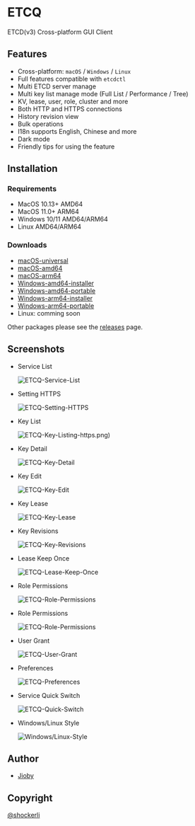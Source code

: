 # ETCQ

ETCD(v3) Cross-platform GUI Client


## Features
- Cross-platform: `macOS` / `Windows` / `Linux`
- Full features compatible with `etcdctl`
- Multi ETCD server manage
- Multi key list manage mode (Full List / Performance / Tree)
- KV, lease, user, role, cluster and more
- Both HTTP and HTTPS connections
- History revision view
- Bulk operations
- I18n supports English, Chinese and more
- Dark mode
- Friendly tips for using the feature


## Installation

### Requirements
- MacOS 10.13+ AMD64
- MacOS 11.0+ ARM64
- Windows 10/11 AMD64/ARM64
- Linux AMD64/ARM64

### Downloads
- [macOS-universal](https://github.com/shockerli/etcq/releases/latest/download/etcq-1.2.1-macos-universal.dmg)
- [macOS-amd64](https://github.com/shockerli/etcq/releases/latest/download/etcq-1.2.1-macos-amd64.dmg)
- [macOS-arm64](https://github.com/shockerli/etcq/releases/latest/download/etcq-1.2.1-macos-arm64.dmg)
- [Windows-amd64-installer](https://github.com/shockerli/etcq/releases/latest/download/etcq-1.2.1-windows-amd64-installer.exe)
- [Windows-amd64-portable](https://github.com/shockerli/etcq/releases/latest/download/etcq-1.2.1-windows-amd64-portable.exe)
- [Windows-arm64-installer](https://github.com/shockerli/etcq/releases/latest/download/etcq-1.2.1-windows-arm64-installer.exe)
- [Windows-arm64-portable](https://github.com/shockerli/etcq/releases/latest/download/etcq-1.2.1-windows-arm64-portable.exe)
- Linux: comming soon

Other packages please see the [releases](https://github.com/shockerli/etcq/releases) page.



## Screenshots

- Service List

    ![ETCQ-Service-List](assets/etcq-service-list.png)

- Setting HTTPS

    ![ETCQ-Setting-HTTPS](assets/etcq-setting-https.png)

- Key List

    ![ETCQ-Key-List](assets/etcq-key-list.png)ing-https.png)

- Key Detail

    ![ETCQ-Key-Detail](assets/etcq-key-detail.png)

- Key Edit

    ![ETCQ-Key-Edit](assets/etcq-key-edit.png)

- Key Lease

    ![ETCQ-Key-Lease](assets/etcq-key-lease.png)

- Key Revisions

    ![ETCQ-Key-Revisions](assets/etcq-key-revisions.png)

- Lease Keep Once

    ![ETCQ-Lease-Keep-Once](assets/etcq-lease-keep-once.png)

- Role Permissions

    ![ETCQ-Role-Permissions](assets/etcq-role-permissions.png)

- Role Permissions

    ![ETCQ-Role-Permissions](assets/etcq-role-permissions.png)

- User Grant

    ![ETCQ-User-Grant](assets/etcq-user-grant.png)

- Preferences

    ![ETCQ-Preferences](assets/etcq-preferences.png)

- Service Quick Switch

    ![ETCQ-Quick-Switch](assets/etcq-quick-switch.png)

- Windows/Linux Style

    ![Windows/Linux-Style](assets/etcq-windows-style.png)


## Author
- [Jioby](https://github.com/shockerli)

## Copyright
[@shockerli](https://github.com/shockerli)

